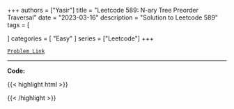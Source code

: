 
+++
authors = ["Yasir"]
title = "Leetcode 589: N-ary Tree Preorder Traversal"
date = "2023-03-16"
description = "Solution to Leetcode 589"
tags = [
    
]
categories = [
    "Easy"
]
series = ["Leetcode"]
+++



[`Problem Link`](https://leetcode.com/problems/n-ary-tree-preorder-traversal/description/)

---

**Code:**

{{< highlight html >}}

{{< /highlight >}}

